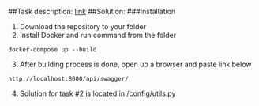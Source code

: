 ##Task description:
[link](https://docs.google.com/document/d/1WMzjNPGjkF8iJRoLIKkqOzJ7EH7mopXUO2JuHgaE6Jw/edit)
##Solution:
###Installation
1. Download the repository to your folder
2. Install Docker and run command from the folder
```shell
docker-compose up --build
```
3. After building process is done, open up a browser and paste link below
```shell
http://localhost:8000/api/swagger/
```
4. Solution for task #2 is located in /config/utils.py